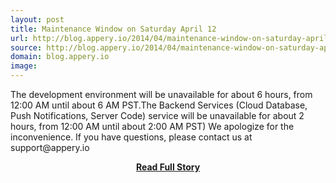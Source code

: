 ```yaml
---
layout: post
title: Maintenance Window on Saturday April 12
url: http://blog.appery.io/2014/04/maintenance-window-on-saturday-april-12/
source: http://blog.appery.io/2014/04/maintenance-window-on-saturday-april-12/
domain: blog.appery.io
image: 
---
```


<p>The development environment will be unavailable for about 6 hours, from 12:00 AM until about 6 AM PST.The Backend Services (Cloud Database, Push Notifications, Server Code) service will be unavailable for about 2 hours, from 12:00 AM until about 2:00 AM PST) We apologize for the inconvenience. If you have questions, please contact us at support@appery.io</p>
<center><p><a href="http://blog.appery.io/2014/04/maintenance-window-on-saturday-april-12/" style='padding:25px; font-sze:18px; font-weight: bold;'>Read Full Story</a></p></center>
